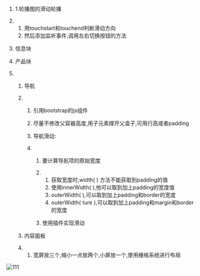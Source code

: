 1. 1.轮播图的滑动轮播

2. 1. 用touchstart和touchend判断滑动方向
   2. 然后添加监听事件,调用左右切换按钮的方法

3. 信息块

4. 产品块

5. 1. 导航

   2. 1. 引用bootstrap的js组件

      2. 尽量不修改父容器高度,用子元素撑开父盒子,可用行高或者padding

      3. 导航滑动:

      4. 1. 要计算导航项的原始宽度

         2. 1. 获取宽度时,width(         ) 方法不能获取到padding的值
            2. 使用innerWidth( ),他可以取到加上padding的宽度值
            3. outerWidth( ),可以取到加上padding和border的宽度
            4. outerWidth( ture         ),可以取到加上padding和margin和border的宽度

         3. 使用插件实现滑动

   3. 内容面板

   4. 1. 宽屏放三个,缩小一点放两个,小屏放一个,使用栅格系统进行布局

 ![111](/Users/jiayiwang/Downloads/111.png)

 

 